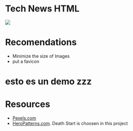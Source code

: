 # Tech News HTML
![](./screenshot.png)

# Recomendations
* Minimize the size of Images
* put a favicon
# esto es un demo zzz

# Resources
* [Pexels.com](https://www.pexels.com/)
* [HeroPatterns.com](https://www.heropatterns.com/). Death Start is choosen in this project